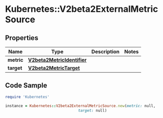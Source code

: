 # Kubernetes::V2beta2ExternalMetricSource

## Properties

Name | Type | Description | Notes
------------ | ------------- | ------------- | -------------
**metric** | [**V2beta2MetricIdentifier**](V2beta2MetricIdentifier.md) |  | 
**target** | [**V2beta2MetricTarget**](V2beta2MetricTarget.md) |  | 

## Code Sample

```ruby
require 'Kubernetes'

instance = Kubernetes::V2beta2ExternalMetricSource.new(metric: null,
                                 target: null)
```



